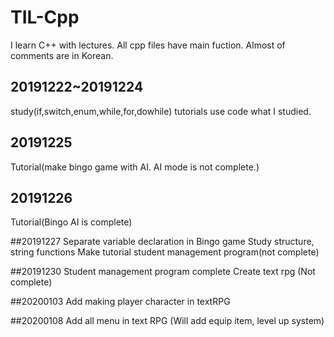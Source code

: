 # TIL-Cpp
I learn C++ with lectures.
All cpp files have main fuction.
Almost of comments are in Korean.

## 20191222~20191224
study(if,switch,enum,while,for,dowhile)
tutorials use code what I studied.

## 20191225
Tutorial(make bingo game with AI. AI mode is not complete.)

## 20191226
Tutorial(Bingo AI is complete)

##20191227
Separate variable declaration in Bingo game
Study structure, string functions
Make tutorial student management program(not complete)

##20191230
Student management program complete
Create  text rpg (Not complete)

##20200103
Add making player character in textRPG

##20200108
Add all menu in text RPG (Will add equip item, level up system)
